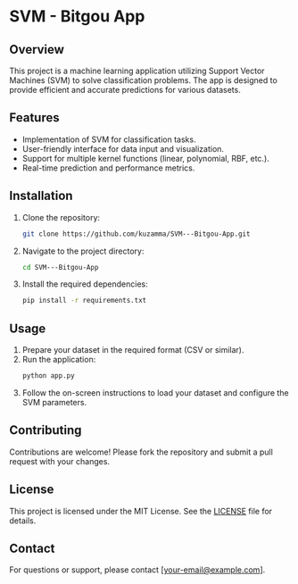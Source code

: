 # SVM - Bitgou App

## Overview
This project is a machine learning application utilizing Support Vector Machines (SVM) to solve classification problems. The app is designed to provide efficient and accurate predictions for various datasets.

## Features
- Implementation of SVM for classification tasks.
- User-friendly interface for data input and visualization.
- Support for multiple kernel functions (linear, polynomial, RBF, etc.).
- Real-time prediction and performance metrics.

## Installation
1. Clone the repository:
    ```bash
    git clone https://github.com/kuzamma/SVM---Bitgou-App.git
    ```
2. Navigate to the project directory:
    ```bash
    cd SVM---Bitgou-App
    ```
3. Install the required dependencies:
    ```bash
    pip install -r requirements.txt
    ```

## Usage
1. Prepare your dataset in the required format (CSV or similar).
2. Run the application:
    ```bash
    python app.py
    ```
3. Follow the on-screen instructions to load your dataset and configure the SVM parameters.

## Contributing
Contributions are welcome! Please fork the repository and submit a pull request with your changes.

## License
This project is licensed under the MIT License. See the [LICENSE](LICENSE) file for details.

## Contact
For questions or support, please contact [your-email@example.com].

